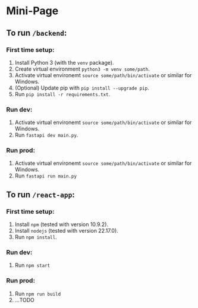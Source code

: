 # Mini-Page

## To run `/backend`:

### First time setup:

1. Install Python 3 (with the `venv` package).
1. Create virtual environment `python3 -m venv some/path`.
1. Activate virtual environemt `source some/path/bin/activate` or similar for Windows.
1. (Optional) Update pip with `pip install --upgrade pip`.
1. Run `pip install -r requirements.txt`.

### Run dev:

1. Activate virtual environemt `source some/path/bin/activate` or similar for Windows.
1. Run `fastapi dev main.py`.

### Run prod:

1. Activate virtual environemt `source some/path/bin/activate` or similar for Windows.
1. Run `fastapi run main.py`

## To run `/react-app`:

### First time setup:

1. Install `npm` (tested with version 10.9.2).
1. Install `nodejs` (tested with version 22.17.0).
1. Run `npm install`.

### Run dev:

1. Run `npm start`

### Run prod:

1. Run `npm run build`
1. ...TODO
